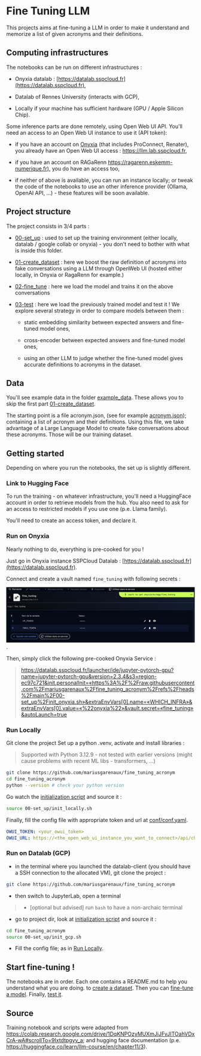 # Fine Tuning LLM

This projects aims at fine-tuning a LLM in order to make it understand and memorize a list of given acronyms and their definitions.

## Computing infrastructures

The notebooks can be run on different infrastructures : 

- Onyxia datalab : [https://datalab.sspcloud.fr](https://datalab.sspcloud.fr),

- Datalab of Rennes University (interacts with GCP),

- Locally if your machine has sufficient hardware (GPU / Apple Silicon Chip).

Some inference parts are done remotely, using Open Web UI API. You'll need an access to an Open Web UI instance to use it (API token):

- if you have an account on [Onyxia](https://datalab.sspcloud.fr) (that includes ProConnect, Renater), you already have an Open Web UI access : https://llm.lab.sspcloud.fr,
    
- if you have an account on RAGaRenn [https://ragarenn.eskemm-numerique.fr)](https://ragarenn.eskemm-numerique.fr), you do have an access too,

- if neither of above is available, you can run an instance locally; or tweak the code of the notebooks to use an other inference provider (Ollama, OpenAI API, ...) - these features will be soon available.

## Project structure

The project consists in 3/4 parts :

- [00-set_up](00-set_up) : used to set up the training environment (either locally, datalab / google collab or onyxia) - you don't need to bother with what is inside this folder.

- [01-create_dataset](01-create_dataset) : here we boost the raw definition of acronyms into fake conversations using a LLM through OpenWeb UI (hosted either locally, in Onyxia or RagaRenn for example.)

- [02-fine_tune](02-fine_tune) : here we load the model and trains it on the above conversations

- [03-test](03-test) : here we load the previously trained model and test it ! We explore several strategy in order to compare models between them :

    - static embedding similarity between expected answers and fine-tuned model ones,

    - cross-encoder between expected answers and fine-tuned model ones,

    - using an other LLM to judge whether the fine-tuned model gives accurate definitions to acronyms in the dataset. 


## Data

You'll see example data in the folder [example_data](example_data). These allows you to skip the first part [01-create_dataset](01-create_dataset).

The starting point is a file acronym.json, (see for example [acronym.json](example_data/acronym.json)); containing a list of acronym and their definitions. Using this file, we take advantage of a Large Language Model to create fake conversations about these acronyms. Those will be our training dataset. 

## Getting started

Depending on where you run the notebooks, the set up is slightly different.

### Link to Hugging Face

To run the training - on whatever infrastructure, you'll need a HuggingFace account in order to retrieve models from the hub. You also need to ask for an access to restricted models if you use one (p.e. Llama family).

You'll need to create an access token, and declare it.

### Run on Onyxia

Nearly nothing to do, everything is pre-cooked for you !

Just go in Onyxia instance SSPCloud Datalab : [https://datalab.sspcloud.fr](https://datalab.sspcloud.fr).

Connect and create a vault named `fine_tuning` with following secrets :

![onyxia_vault_ex](00-set_up/onyxia_vault.png).

Then, simply click the following pre-cooked Onyxia Service :

> https://datalab.sspcloud.fr/launcher/ide/jupyter-pytorch-gpu?name=jupyter-pytorch-gpu&version=2.3.4&s3=region-ec97c721&init.personalInit=«https%3A%2F%2Fraw.githubusercontent.com%2Fmariusgarenaux%2Ffine_tuning_acronym%2Frefs%2Fheads%2Fmain%2F00-set_up%2Finit_onyxia.sh»&extraEnvVars[0].name=«WHICH_INFRA»&extraEnvVars[0].value=«%22onyxia%22»&vault.secret=«fine_tuning»&autoLaunch=true

### Run Locally

Git clone the project 
Set up a python .venv, activate and install libraries :

> Supported with Python 3.12.9 - not tested with earlier versions (might cause problems with recent ML libs - transformers, ...)

```bash
git clone https://github.com/mariusgarenaux/fine_tuning_acronym
cd fine_tuning_acronym
python --version # check your python version
```

Go watch the [initialization script](00-set_up/init_locally.sh) and source it :

```bash
source 00-set_up/init_locally.sh
```

Finally, fill the config file with appropriate token and url at [conf/conf.yaml](conf/conf.yaml).

```yaml
OWUI_TOKEN: <your_owui_token>
OWUI_URL: https://<the_open_web_ui_instance_you_want_to_connect>/api/chat/completions
```

### Run on Datalab (GCP)

- in the terminal where you launched the datalab-client (you should have a SSH connection to the allocated VM), git clone the project :
```bash
git clone https://github.com/mariusgarenaux/fine_tuning_acronym
```

- then switch to JupyterLab, open a terminal

> - [optional but advised] run `bash` to have a non-archaic terminal

- go to project dir, look at [initialization script](00-set_up/init_gcp.sh) and source it :

```bash
cd fine_tuning_acronym
source 00-set_up/init_gcp.sh
```

- Fill the config file; as in [Run Locally](#run-locally).

## Start fine-tuning !

The notebooks are in order. Each one contains a README.md to help you understand what you are doing. to [create a dataset](01-create_dataset/create_dataset.ipynb). Then you can [fine-tune a model](02-fine_tune/training.ipynb). Finally, [test it](03-test).

## Source

Training notebook and scripts were adapted from https://colab.research.google.com/drive/1DqKNPOzyMUXmJiJFvJITOahVDxCrA-wA#scrollTo=9Ixtdtpgyv_a; and hugging face documentation (p.e. https://huggingface.co/learn/llm-course/en/chapter11/3).